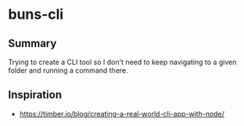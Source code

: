 # buns-cli

## Summary
Trying to create a CLI tool so I don't need to keep navigating to a given folder
and running a command there.

## Inspiration
- https://timber.io/blog/creating-a-real-world-cli-app-with-node/